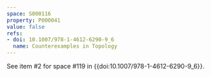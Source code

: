 ```yaml
---
space: S000116
property: P000041
value: false
refs:
- doi: 10.1007/978-1-4612-6290-9_6
  name: Counterexamples in Topology
---
```


See item #2 for space #119 in {{doi:10.1007/978-1-4612-6290-9_6}}.
